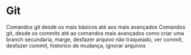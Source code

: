 # Git 
Comandos git desde os mais básicos até aos mais avançados Comandos git, desde os commits até ao comandos mais avançados como criar uma branch secundaria,
marge, desfazer arquivo não traqueado, ver commit, desfazer commit, historico de mudança, ignorar arquivos
